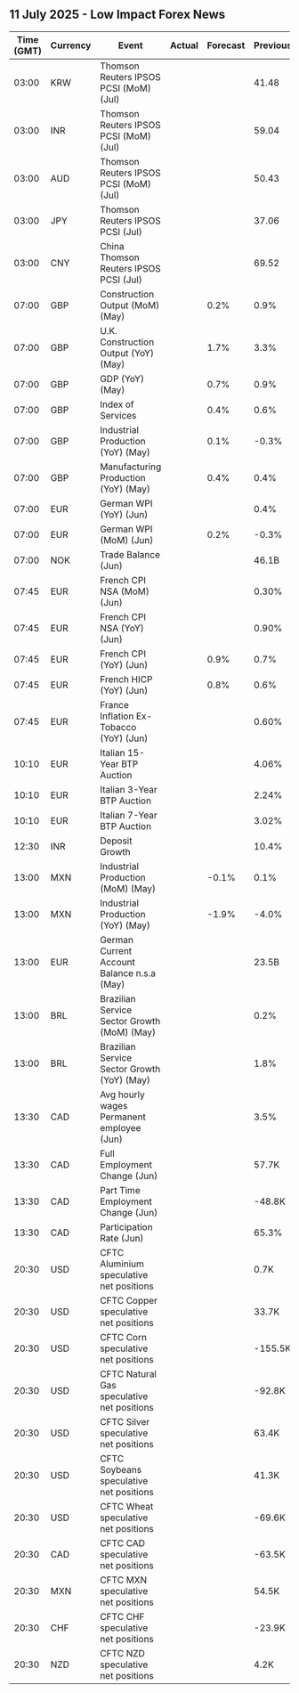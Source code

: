 ## 11 July 2025 - Low Impact Forex News

| Time (GMT) | Currency | Event | Actual | Forecast | Previous |
|------|----------|-------|--------|----------|----------|
| 03:00 | KRW | Thomson Reuters IPSOS PCSI (MoM) (Jul) |  |  | 41.48 |
| 03:00 | INR | Thomson Reuters IPSOS PCSI (MoM) (Jul) |  |  | 59.04 |
| 03:00 | AUD | Thomson Reuters IPSOS PCSI (MoM) (Jul) |  |  | 50.43 |
| 03:00 | JPY | Thomson Reuters IPSOS PCSI (Jul) |  |  | 37.06 |
| 03:00 | CNY | China Thomson Reuters IPSOS PCSI (Jul) |  |  | 69.52 |
| 07:00 | GBP | Construction Output (MoM) (May) |  | 0.2% | 0.9% |
| 07:00 | GBP | U.K. Construction Output (YoY) (May) |  | 1.7% | 3.3% |
| 07:00 | GBP | GDP (YoY) (May) |  | 0.7% | 0.9% |
| 07:00 | GBP | Index of Services |  | 0.4% | 0.6% |
| 07:00 | GBP | Industrial Production (YoY) (May) |  | 0.1% | -0.3% |
| 07:00 | GBP | Manufacturing Production (YoY) (May) |  | 0.4% | 0.4% |
| 07:00 | EUR | German WPI (YoY) (Jun) |  |  | 0.4% |
| 07:00 | EUR | German WPI (MoM) (Jun) |  | 0.2% | -0.3% |
| 07:00 | NOK | Trade Balance (Jun) |  |  | 46.1B |
| 07:45 | EUR | French CPI NSA (MoM) (Jun) |  |  | 0.30% |
| 07:45 | EUR | French CPI NSA (YoY) (Jun) |  |  | 0.90% |
| 07:45 | EUR | French CPI (YoY) (Jun) |  | 0.9% | 0.7% |
| 07:45 | EUR | French HICP (YoY) (Jun) |  | 0.8% | 0.6% |
| 07:45 | EUR | France Inflation Ex-Tobacco (YoY) (Jun) |  |  | 0.60% |
| 10:10 | EUR | Italian 15-Year BTP Auction |  |  | 4.06% |
| 10:10 | EUR | Italian 3-Year BTP Auction |  |  | 2.24% |
| 10:10 | EUR | Italian 7-Year BTP Auction |  |  | 3.02% |
| 12:30 | INR | Deposit Growth |  |  | 10.4% |
| 13:00 | MXN | Industrial Production (MoM) (May) |  | -0.1% | 0.1% |
| 13:00 | MXN | Industrial Production (YoY) (May) |  | -1.9% | -4.0% |
| 13:00 | EUR | German Current Account Balance n.s.a (May) |  |  | 23.5B |
| 13:00 | BRL | Brazilian Service Sector Growth (MoM) (May) |  |  | 0.2% |
| 13:00 | BRL | Brazilian Service Sector Growth (YoY) (May) |  |  | 1.8% |
| 13:30 | CAD | Avg hourly wages Permanent employee (Jun) |  |  | 3.5% |
| 13:30 | CAD | Full Employment Change (Jun) |  |  | 57.7K |
| 13:30 | CAD | Part Time Employment Change (Jun) |  |  | -48.8K |
| 13:30 | CAD | Participation Rate (Jun) |  |  | 65.3% |
| 20:30 | USD | CFTC Aluminium speculative net positions |  |  | 0.7K |
| 20:30 | USD | CFTC Copper speculative net positions |  |  | 33.7K |
| 20:30 | USD | CFTC Corn speculative net positions |  |  | -155.5K |
| 20:30 | USD | CFTC Natural Gas speculative net positions |  |  | -92.8K |
| 20:30 | USD | CFTC Silver speculative net positions |  |  | 63.4K |
| 20:30 | USD | CFTC Soybeans speculative net positions |  |  | 41.3K |
| 20:30 | USD | CFTC Wheat speculative net positions |  |  | -69.6K |
| 20:30 | CAD | CFTC CAD speculative net positions |  |  | -63.5K |
| 20:30 | MXN | CFTC MXN speculative net positions |  |  | 54.5K |
| 20:30 | CHF | CFTC CHF speculative net positions |  |  | -23.9K |
| 20:30 | NZD | CFTC NZD speculative net positions |  |  | 4.2K |
